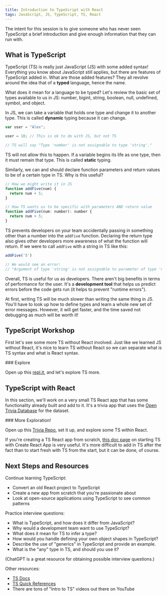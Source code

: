 ```yaml
---
title: Introduction to TypeScript with React
tags: JavaScript, JS, TypeScript, TS, React
---
```


The intent for this session is to give someone who has never seen TypeScript a brief introduction and give enough information that they can run with.

## What is TypeScript

TypeScript (TS) is really just JavaScript (JS) with some added syntax! Everything you know about JavaScript still applies, but there are features of TypeScript added in. What are those added features? They all revolve around the idea that of a **typed** language, hence the name.

What does it mean for a language to be typed? Let's review the basic set of types available to us in JS: number, bigint, string, boolean, null, undefined, symbol, and object.

In JS, we can take a variable that holds one type and change it to another type. This is called **dynamic** typing because it can change.

```js
var user = "Alex";

user = 10; // This is ok to do with JS, but not TS

// TS will say "Type 'number' is not assignable to type 'string'."
```

TS will not allow this to happen. If a variable begins its life as one type, then it must remain that type. This is called **static** typing.

Similarly, we can and should declare function parameters and return values to be of a certain type in TS. Why is this useful?

```js
// How we might write it in JS
function addFive(num) {
  return num + 5;
}

// How TS wants us to be specific with parameters AND return value
function addFive(num: number): number {
  return num + 5;
}
```

TS prevents developers on your team accidentally passing in something other than a number into the `addFive` function. Declaring the return type also gives other developers more awareness of what the function will return. If we were to call `addFive` with a string in TS like this:

```js
addFive('5')

// We would see an error:
// "Argument of type 'string' is not assignable to parameter of type 'number'."
```

Overall, TS is useful for us as developers. There aren't big benefits in terms of performance for the user. It's a **development tool** that helps us predict errors before the code gets run (it helps to prevent "runtime errors").

At first, writing TS will be much slower than writing the same thing in JS. You'll have to look up how to define types and learn a whole new set of error messages. However, it will get faster, and the time saved not debugging as much will be worth it!

## TypeScript Workshop

First let's see some more TS without React involved. Just like we learned JS without React, it's nice to learn TS without React so we can separate what is TS syntax and what is React syntax.

<section class="call-to-action">
### Explore

Open up this [repl.it](https://replit.com/@robbiejaeger/TypeScriptIntro#index.ts), and let's explore TS more.
</section>

## TypeScript with React

In this section, we'll work on a very small TS React app that has some functionality already built and add to it. It's a trivia app that uses the [Open Trivia Database](https://opentdb.com/api_config.php) for the dataset.

<section class="call-to-action">
### More Exploration!

Open up this [Trivia Repo](https://github.com/turingschool-examples/trivia-typescript), set it up, and explore some TS within React.
</section>

If you're creating a TS React app from scratch, [this doc page](https://create-react-app.dev/docs/adding-typescript/) on starting TS with Create React App is very useful. It's more difficult to add in TS after the fact than to start fresh with TS from the start, but it can be done, of course.

## Next Steps and Resources

Continue learning TypeScript:
* Convert an old React project to TypeScript
* Create a new app from scratch that you're passionate about
* Look at open-source applications using TypeScript to see common patterns

Practice interview questions:
* What is TypeScript, and how does it differ from JavaScript?
* Why would a development team want to use TypeScript?
* What does it mean for TS to infer a type?
* How would you handle defining your own object shapes in TypeScript?
* Describe the use of "generics" in TypeScript and provide an example.
* What is the "any" type in TS, and should you use it?

(ChatGPT is a great resource for obtaining possible interview questions.)

Other resources:
* [TS Docs](https://www.typescriptlang.org/)
* [TS Quick References](https://www.typescriptlang.org/cheatsheets)
* There are tons of "Intro to TS" videos out there on YouTube
